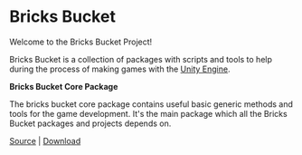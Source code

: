 
<div class="container">
    <div class="row">
        <div class="col-md-8 col-md-offset-2 text-center">
            <h1>Bricks Bucket</h1>
            <p class="lead">Welcome to the Bricks Bucket
            Project!</p>
            <p class="lead">Bricks Bucket is a collection
            of packages with scripts and tools to help
            during the process of making games with the
            <a href="https://unity.com">Unity Engine</a>.
            </p>
        </div>
    </div>
</div>

<div class="container">
    <div class="row">
        <div class="col-md-8 col-md-offset-2 text-center">
            <p>
                <i class="glyphicon glyphicon-eye-open"></i>
            </p>
            <p class="lead">
                <b>Bricks Bucket Core Package</b>
            </p>
            <p class="lead">
                The bricks bucket core package contains
                useful basic generic methods and tools for
                the game development. It's the main package
                which all the Bricks Bucket packages and
                projects depends on.
            </p>
            <p>
                <a href="https://bitbucket.org/monogum/bricks-bucket-core-package">Source</a> |
                <a href="https://bitbucket.org/monogum/bricks-bucket-core-package/downloads">Download</a>
            </p>
        </div>
    </div>
</div>